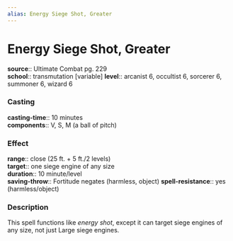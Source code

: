 ```yaml
---
alias: Energy Siege Shot, Greater
---
```


# Energy Siege Shot, Greater 

**source**:: Ultimate Combat pg. 229  
**school**:: transmutation \[variable\]
**level**:: arcanist 6, occultist 6, sorcerer 6, summoner 6, wizard 6

### Casting 

**casting-time**:: 10 minutes  
**components**:: V, S, M (a ball of pitch)

### Effect 

**range**:: close (25 ft. + 5 ft./2 levels)  
**target**:: one siege engine of any size  
**duration**:: 10 minute/level  
**saving-throw**:: Fortitude negates (harmless, object)
**spell-resistance**:: yes (harmless/object)

### Description 

This spell functions like *energy shot*, except it can target siege engines of any size, not just Large siege engines.
